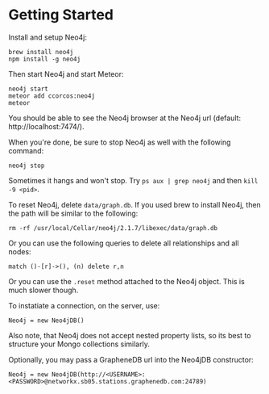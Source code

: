# Getting Started

Install and setup Neo4j:

    brew install neo4j
    npm install -g neo4j

Then start Neo4j and start Meteor:

    neo4j start
    meteor add ccorcos:neo4j
    meteor

You should be able to see the Neo4j browser at the Neo4j url (default: http://localhost:7474/).

When you're done, be sure to stop Neo4j as well with the following command:

    neo4j stop

Sometimes it hangs and won't stop. Try `ps aux | grep neo4j` and then `kill -9 <pid>`.

To reset Neo4j, delete `data/graph.db`. If you used brew to install Neo4j, then the path will be similar to the following:

    rm -rf /usr/local/Cellar/neo4j/2.1.7/libexec/data/graph.db

Or you can use the following queries to delete all relationships and all nodes:

    match ()-[r]->(), (n) delete r,n

Or you can use the `.reset` method attached to the Neo4j object. This is much slower though.

To instatiate a connection, on the server, use:

    Neo4j = new Neo4jDB()

Also note, that Neo4j does not accept nested property lists, so its best to structure your Mongo collections similarly.

Optionally, you may pass a GrapheneDB url into the Neo4jDB constructor:

    Neo4j = new Neo4jDB(http://<USERNAME>:<PASSWORD>@networkx.sb05.stations.graphenedb.com:24789)

